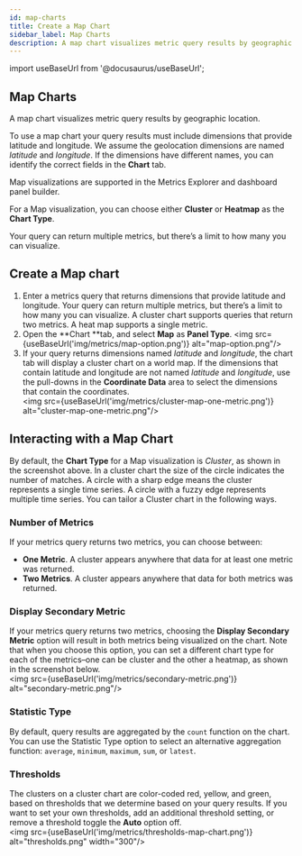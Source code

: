 ```yaml
---
id: map-charts
title: Create a Map Chart
sidebar_label: Map Charts
description: A map chart visualizes metric query results by geographic location.
---
```


import useBaseUrl from '@docusaurus/useBaseUrl';

## Map Charts

A map chart visualizes metric query results by geographic location.

To use a map chart your query results must include dimensions that provide latitude and longitude. We assume the geolocation dimensions are named _latitude_ and _longitude_. If the dimensions have different names, you can identify the correct fields in the **Chart** tab.

Map visualizations are supported in the Metrics Explorer and dashboard panel builder.

For a Map visualization, you can choose either **Cluster** or **Heatmap** as the **Chart Type**.

Your query can return multiple metrics, but there’s a limit to how many you can visualize.

## Create a Map chart

1. Enter a metrics query that returns dimensions that provide latitude and longitude. Your query can return multiple metrics, but there’s a limit to how many you can visualize. A cluster chart supports queries that return two metrics. A heat map supports a single metric.
2. Open the **Chart **tab, and select **Map** as **Panel Type**.
<img src={useBaseUrl('img/metrics/map-option.png')} alt="map-option.png"/>
3. If your query returns dimensions named _latitude_ and _longitude_, the chart tab will display a cluster chart on a world map. If the dimensions that contain latitude and longitude are not named _latitude_ and _longitude_, use the pull-downs in the **Coordinate Data** area to select the dimensions that contain the coordinates. <br/><img src={useBaseUrl('img/metrics/cluster-map-one-metric.png')} alt="cluster-map-one-metric.png"/>

## Interacting with a Map Chart

By default, the **Chart Type** for a Map visualization is _Cluster_, as shown in the screenshot above. In a cluster chart the size of the circle indicates the number of matches. A circle with a sharp edge means the cluster represents a single time series. A circle with a fuzzy edge represents multiple time series. You can tailor a Cluster chart in the following ways.

### Number of Metrics  

If your metrics query returns two metrics, you can choose between:

* **One Metric**. A cluster appears anywhere that data for at least one metric was returned.
* **Two Metrics**. A cluster appears anywhere that data for both metrics was returned.

### Display Secondary Metric

If your metrics query returns two metrics, choosing the **Display Secondary Metric** option will result in both metrics being visualized on the chart. Note that when you choose this option, you can set a different chart type for each of the metrics–one can be cluster and the other a heatmap, as shown in the screenshot below. <br/><img src={useBaseUrl('img/metrics/secondary-metric.png')} alt="secondary-metric.png"/>

### Statistic Type

By default, query results are aggregated by the `count` function on the chart. You can use the Statistic Type option to select an alternative aggregation function: `average`, `minimum`, `maximum`, `sum`, or `latest`.

### Thresholds

The clusters on a cluster chart are color-coded red, yellow, and green, based on thresholds that we determine based on your query results. If you want to set your own thresholds, add an additional threshold setting, or remove a threshold toggle the **Auto** option off.<br/><img src={useBaseUrl('img/metrics/thresholds-map-chart.png')} alt="thresholds.png" width="300"/>
